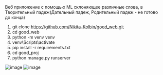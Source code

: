 Веб приложение с помощью ML склоняющее различные слова, в Творительный падеж(Дательный падеж, Родительный падеж - не готово до конца)

1) git clone https://github.com/Nikita-Kolbin/good_web.git
2) cd good_web
3) python -m venv venv 
4) venv\Scripts\activate 
5) pip install -r requirements.txt 
6) cd good_proj
7) python manage.py runserver


![image](https://github.com/Elheid/good_web/assets/115392171/e4027de1-c1a2-4dd8-8245-58b0eafaedc6)
![image](https://github.com/Elheid/good_web/assets/115392171/9384589d-8c8d-4c5c-b2fe-e4164bd33baf)

